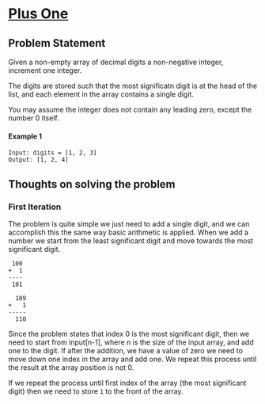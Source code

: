 # [Plus One]()

## Problem Statement
Given a non-empty array of decimal digits a non-negative integer, increment one integer.

The digits are stored such that the most significatn digit is at the head of the list, and each element in the array contains a single digit.

You may assume the integer does not contain any leading zero, except the number 0 itself.

#### Example 1
```
Input: digits = [1, 2, 3]
Output: [1, 2, 4]
```

## Thoughts on solving the problem

### First Iteration
The problem is quite simple we just need to add a single digit, and we can accomplish this the same way basic arithmetic is applied. When we add a number we start from the least significant digit and move towards the most significant digit. 
```
 100
+  1
----
 101

  109
+   1
-----
  110
```

Since the problem states that index 0 is the most significant digit, then we need to start from input[n-1], where n is the size of the input array, and add one to the digit. If after the addition, we have a value of zero we need to move down one index in the array and add one. We repeat this process until the result at the array position is not 0.

If we repeat the process until first index of the array (the most significant digit) then we need to store `1` to the front of the array.